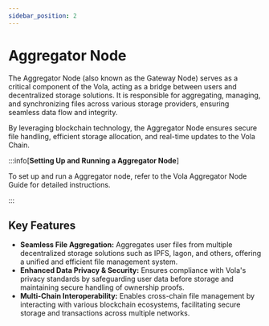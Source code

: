 ```yaml
---
sidebar_position: 2
---
```


# Aggregator Node

The Aggregator Node (also known as the Gateway Node) serves as a critical component of the Vola, acting as a bridge between users and decentralized storage solutions. It is responsible for aggregating, managing, and synchronizing files across various storage providers, ensuring seamless data flow and integrity.

By leveraging blockchain technology, the Aggregator Node ensures secure file handling, efficient storage allocation, and real-time updates to the Vola Chain.

:::info[**Setting Up and Running a Aggregator Node**]

To set up and run a Aggregator node, refer to the Vola Aggregator Node Guide for detailed instructions.

:::

## Key Features

- **Seamless File Aggregation:**
  Aggregates user files from multiple decentralized storage solutions such as IPFS, Iagon, and others, offering a unified and efficient file management system.
- **Enhanced Data Privacy & Security:**
  Ensures compliance with Vola's privacy standards by safeguarding user data before storage and maintaining secure handling of ownership proofs.
- **Multi-Chain Interoperability:**
  Enables cross-chain file management by interacting with various blockchain ecosystems, facilitating secure storage and transactions across multiple networks.
